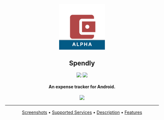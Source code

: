 <p align="center"><a href="https://newpipe.net"><img src="assets/icon/icon.png" width="150"></a></p> 
<h2 align="center"><b>Spendly</b></h2>

<p align="center">
  <a href="https://github.com/hamzahraihan/flutter_expenses_tracker/releases" alt="GitHub release"><img src="https://img.shields.io/github/release/hamzahraihan/flutter_expense_tracker.svg" ></a>
  <a href="https://github.com/hamzahraihan/flutter_expense_tracker/releases/download/v0.5.0-alpha/app-release.apk" alt="GitHub downloads"><img src="https://img.shields.io/github/downloads/hamzahraihan/flutter_expense_tracker/total?color=blue" ></a>
</p>

<h4 align="center">An expense tracker for Android.</h4>

<p align="center">
<a href="https://github.com/hamzahraihan/flutter_expense_tracker/releases/download/v0.5.0-alpha/app-release.apk"><img src="https://playerzon.com/asset/download.png" width="200"></img></a>
</p>
<hr>
<p align="center"><a href="#screenshots">Screenshots</a> &bull; <a href="#supported-services">Supported Services</a> &bull; <a href="#description">Description</a> &bull; <a href="#features">Features</a>
